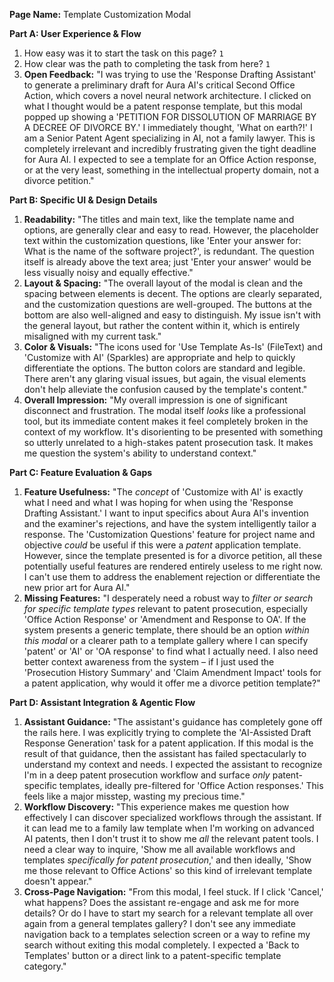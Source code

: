 **Page Name:** Template Customization Modal

**Part A: User Experience & Flow**
1. How easy was it to start the task on this page? `1`
2. How clear was the path to completing the task from here? `1`
3. **Open Feedback:** "I was trying to use the 'Response Drafting Assistant' to generate a preliminary draft for Aura AI's critical Second Office Action, which covers a novel neural network architecture. I clicked on what I thought would be a patent response template, but this modal popped up showing a 'PETITION FOR DISSOLUTION OF MARRIAGE BY A DECREE OF DIVORCE BY.' I immediately thought, 'What on earth?!' I am a Senior Patent Agent specializing in AI, not a family lawyer. This is completely irrelevant and incredibly frustrating given the tight deadline for Aura AI. I expected to see a template for an Office Action response, or at the very least, something in the intellectual property domain, not a divorce petition."

**Part B: Specific UI & Design Details**
1. **Readability:** "The titles and main text, like the template name and options, are generally clear and easy to read. However, the placeholder text within the customization questions, like 'Enter your answer for: What is the name of the software project?', is redundant. The question itself is already above the text area; just 'Enter your answer' would be less visually noisy and equally effective."
2. **Layout & Spacing:** "The overall layout of the modal is clean and the spacing between elements is decent. The options are clearly separated, and the customization questions are well-grouped. The buttons at the bottom are also well-aligned and easy to distinguish. My issue isn't with the general layout, but rather the content within it, which is entirely misaligned with my current task."
3. **Color & Visuals:** "The icons used for 'Use Template As-Is' (FileText) and 'Customize with AI' (Sparkles) are appropriate and help to quickly differentiate the options. The button colors are standard and legible. There aren't any glaring visual issues, but again, the visual elements don't help alleviate the confusion caused by the template's content."
4. **Overall Impression:** "My overall impression is one of significant disconnect and frustration. The modal itself *looks* like a professional tool, but its immediate content makes it feel completely broken in the context of my workflow. It's disorienting to be presented with something so utterly unrelated to a high-stakes patent prosecution task. It makes me question the system's ability to understand context."

**Part C: Feature Evaluation & Gaps**
1. **Feature Usefulness:** "The *concept* of 'Customize with AI' is exactly what I need and what I was hoping for when using the 'Response Drafting Assistant.' I want to input specifics about Aura AI's invention and the examiner's rejections, and have the system intelligently tailor a response. The 'Customization Questions' feature for project name and objective *could* be useful if this were a *patent* application template. However, since the template presented is for a divorce petition, all these potentially useful features are rendered entirely useless to me right now. I can't use them to address the enablement rejection or differentiate the new prior art for Aura AI."
2. **Missing Features:** "I desperately need a robust way to *filter or search for specific template types* relevant to patent prosecution, especially 'Office Action Response' or 'Amendment and Response to OA'. If the system presents a generic template, there should be an option *within this modal* or a clearer path to a template gallery where I can specify 'patent' or 'AI' or 'OA response' to find what I actually need. I also need better context awareness from the system – if I just used the 'Prosecution History Summary' and 'Claim Amendment Impact' tools for a patent application, why would it offer me a divorce petition template?"

**Part D: Assistant Integration & Agentic Flow**
1. **Assistant Guidance:** "The assistant's guidance has completely gone off the rails here. I was explicitly trying to complete the 'AI-Assisted Draft Response Generation' task for a patent application. If this modal is the result of that guidance, then the assistant has failed spectacularly to understand my context and needs. I expected the assistant to recognize I'm in a deep patent prosecution workflow and surface *only* patent-specific templates, ideally pre-filtered for 'Office Action responses.' This feels like a major misstep, wasting my precious time."
2. **Workflow Discovery:** "This experience makes me question how effectively I can discover specialized workflows through the assistant. If it can lead me to a family law template when I'm working on advanced AI patents, then I don't trust it to show me *all* the relevant patent tools. I need a clear way to inquire, 'Show me all available workflows and templates *specifically for patent prosecution*,' and then ideally, 'Show me those relevant to Office Actions' so this kind of irrelevant template doesn't appear."
3. **Cross-Page Navigation:** "From this modal, I feel stuck. If I click 'Cancel,' what happens? Does the assistant re-engage and ask me for more details? Or do I have to start my search for a relevant template all over again from a general templates gallery? I don't see any immediate navigation back to a templates selection screen or a way to refine my search without exiting this modal completely. I expected a 'Back to Templates' button or a direct link to a patent-specific template category."